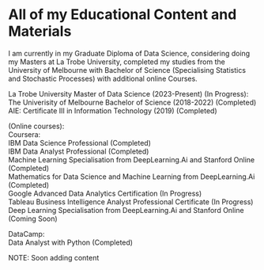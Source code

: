 # All of my Educational Content and Materials
I am currently in my Graduate Diploma of Data Science, considering doing my Masters at La Trobe University, completed my studies from the University of Melbourne with Bachelor of Science (Specialising Statistics and Stochastic Processes) with additional online Courses. <br/>

La Trobe University Master of Data Science (2023-Present)  (In Progress): <br/>
The Univerisity of Melbourne Bachelor of Science (2018-2022) (Completed)<br/>
AIE: Certificate III in Information Technology (2019) (Completed) <br/>

(Online courses): <br/>
Coursera: <br/>
IBM Data Science Professional (Completed) <br/>
IBM Data Analyst Professional (Completed) <br/>
Machine Learning Specialisation from DeepLearning.Ai and Stanford Online (Completed) <br/>
Mathematics for Data Science and Machine Learning from DeepLearning.Ai (Completed) <br/>
Google Advanced Data Analytics Certification (In Progress) <br/>
Tableau Business Intelligence Analyst Professional Certificate (In Progress) <br/>
Deep Learning Specialisation from DeepLearning.Ai and Stanford Online (Coming Soon) <br/>

DataCamp: <br/>
Data Analyst with Python (Completed) <br/>

NOTE: Soon adding content <br/>




